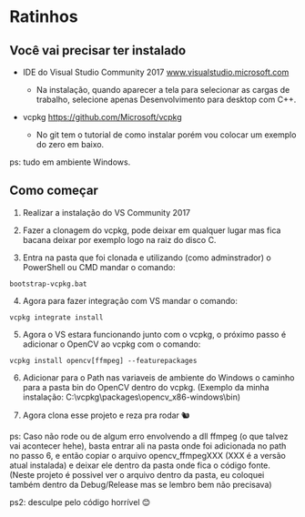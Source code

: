 # Ratinhos

## Você vai precisar ter instalado

- IDE do Visual Studio Community 2017 www.visualstudio.microsoft.com
    - Na instalação, quando aparecer a tela para selecionar as cargas de trabalho, selecione apenas Desenvolvimento para desktop com C++.

- vcpkg https://github.com/Microsoft/vcpkg
    - No git tem o tutorial de como instalar porém vou colocar um exemplo do zero em baixo.

ps: tudo em ambiente Windows.


## Como começar

1. Realizar a instalação do VS Community 2017

2. Fazer a clonagem do vcpkg, pode deixar em qualquer lugar mas fica bacana deixar por exemplo logo na raiz do disco C.

3. Entra na pasta que foi clonada e utilizando (como adminstrador) o PowerShell ou CMD mandar o comando: 

```
bootstrap-vcpkg.bat
```

4. Agora para fazer integração com VS mandar o comando: 

```
vcpkg integrate install
```

5. Agora o VS estara funcionando junto com o vcpkg, o próximo passo é adicionar o OpenCV ao vcpkg com o comando: 

```
vcpkg install opencv[ffmpeg] --featurepackages
```

6. Adicionar para o Path nas variaveis de ambiente do Windows o caminho para a pasta bin do OpenCV dentro do vcpkg. (Exemplo da minha instalação: C:\vcpkg\packages\opencv_x86-windows\bin)
 
7. Agora clona esse projeto e reza pra rodar :chipmunk:

ps: Caso não rode ou de algum erro envolvendo a dll ffmpeg (o que talvez vai acontecer hehe), basta entrar ali na pasta onde foi adicionada no path no passo 6, e então copiar o arquivo opencv_ffmpegXXX (XXX é a versão atual instalada) e deixar ele dentro da pasta onde fica o código fonte. (Neste projeto é possivel ver o arquivo dentro da pasta, eu coloquei também dentro da Debug/Release mas se lembro bem não precisava)

ps2: desculpe pelo código horrível 😊
